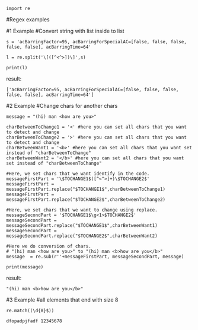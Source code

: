 ```import re```

#Regex examples



#1 Example
#Convert string with list inside to list 
```
s = 'acBarringFactor=95, acBarringForSpecialAC=[false, false, false, false, false], acBarringTime=64'

l = re.split('\[([^<^>])\]',s)

print(l)
```
result: 
```
['acBarringFactor=95, acBarringForSpecialAC=[false, false, false, false, false], acBarringTime=64']
```


#2 Example
#Change chars for another chars
```
message = "(hi) man <how are you>"

charBetweenToChange1 = '<' #here you can set all chars that you want to detect and change
charBetweenToChange2 = '>' #here you can set all chars that you want to detect and change
charBetweenWant1 = '<b>' #here you can set all chars that you want set instead of "charBetweenToChange"
charBetweenWant2 = '</b>' #here you can set all chars that you want set instead of "charBetweenToChange"

#Here, we set chars that we want identify in the code.
messageFirstPart = '\$TOCHANGE1$([^<^>]+)\$TOCHANGE2$'
messageFirstPart = messageFirstPart.replace("$TOCHANGE1$",charBetweenToChange1)
messageFirstPart = messageFirstPart.replace("$TOCHANGE2$",charBetweenToChange2)

#Here, we set chars that we want to change using replace.
messageSecondPart = '$TOCHANGE1$\g<1>$TOCHANGE2$'
messageSecondPart = messageSecondPart.replace("$TOCHANGE1$",charBetweenWant1)
messageSecondPart = messageSecondPart.replace("$TOCHANGE2$",charBetweenWant2)

#Here we do conversion of chars. 
# "(hi) man <how are you>" to "(hi) man <b>how are you</b>"
message  = re.sub(r''+messageFirstPart, messageSecondPart, message)

print(message)
```
result:
```
"(hi) man <b>how are you</b>"
```


#3 Example
#all elements that end with size 8 
```
re.match((\d{8}$))
```
```
dfopadpjfadf 12345678
```
